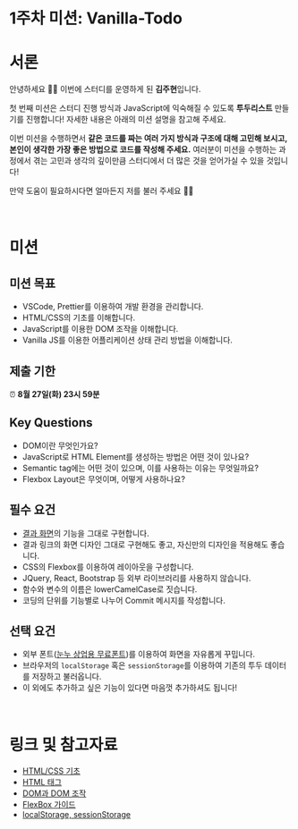 # 1주차 미션: Vanilla-Todo

# 서론

안녕하세요 🙌🏻 이번에 스터디를 운영하게 된 **김주현**입니다.

첫 번째 미션은 스터디 진행 방식과 JavaScript에 익숙해질 수 있도록 **투두리스트** 만들기를 진행합니다! 자세한 내용은 아래의 미션 설명을 참고해 주세요.

이번 미션을 수행하면서 **같은 코드를 짜는 여러 가지 방식과 구조에 대해 고민해 보시고, 본인이 생각한 가장 좋은 방법으로 코드를 작성해 주세요.** 여러분이 미션을 수행하는 과정에서 겪는 고민과 생각의 깊이만큼 스터디에서 더 많은 것을 얻어가실 수 있을 것입니다!

만약 도움이 필요하시다면 얼마든지 저를 불러 주세요 🙋‍♀️

<br/>

# 미션

## 미션 목표

- VSCode, Prettier를 이용하여 개발 환경을 관리합니다.
- HTML/CSS의 기초를 이해합니다.
- JavaScript를 이용한 DOM 조작을 이해합니다.
- Vanilla JS를 이용한 어플리케이션 상태 관리 방법을 이해합니다.

## 제출 기한

⏰ **8월 27일(화) 23시 59분**

## Key Questions

- DOM이란 무엇인가요?
- JavaScript로 HTML Element를 생성하는 방법은 어떤 것이 있나요?
- Semantic tag에는 어떤 것이 있으며, 이를 사용하는 이유는 무엇일까요?
- Flexbox Layout은 무엇이며, 어떻게 사용하나요?

## 필수 요건

- [결과 화면](https://vanillajs-corinth.vercel.app/)의 기능을 그대로 구현합니다.
- 결과 링크의 화면 디자인 그대로 구현해도 좋고, 자신만의 디자인을 적용해도 좋습니다.
- CSS의 Flexbox를 이용하여 레이아웃을 구성합니다.
- JQuery, React, Bootstrap 등 외부 라이브러리를 사용하지 않습니다.
- 함수와 변수의 이름은 lowerCamelCase로 짓습니다.
- 코딩의 단위를 기능별로 나누어 Commit 메시지를 작성합니다.

## 선택 요건

- 외부 폰트([눈누 상업용 무료폰트](https://noonnu.cc/))를 이용하여 화면을 자유롭게 꾸밉니다.
- 브라우저의 `localStorage` 혹은 `sessionStorage`를 이용하여 기존의 투두 데이터를 저장하고 불러옵니다.
- 이 외에도 추가하고 싶은 기능이 있다면 마음껏 추가하셔도 됩니다!

<br/>

# 링크 및 참고자료

- [HTML/CSS 기초](https://heropy.blog/2019/04/24/html-css-starter/)
- [HTML 태그](https://heropy.blog/2019/05/26/html-elements/)
- [DOM과 DOM 조작](https://poiemaweb.com/js-dom)
- [FlexBox 가이드](https://heropy.blog/2018/11/24/css-flexible-box/)
- [localStorage, sessionStorage](https://www.daleseo.com/js-web-storage/)
